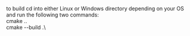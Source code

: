 to build cd into either Linux or Windows directory depending on your OS and run the following two commands:\
cmake ..\
cmake --build .\
